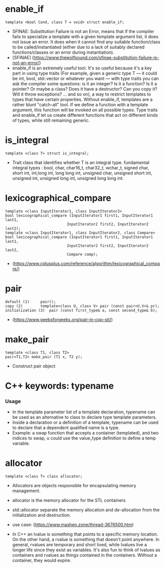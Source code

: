 # enable_if
	template <bool Cond, class T = void> struct enable_if;
- SFINAE: Substitution Failure is not an Error, means that if the compiler fails to specialize a template with a given template argument list, it does not issue an error. It does when it cannot find any suitable function/class to be called/instantiated (either due to a lack of suitably declared functions/classes or an error during instantiation).
- [SFINAE] (https://www.thewolfsound.com/sfinae-substitution-failure-is-not-an-error/)
- enable_if is an extremely useful tool. It's so useful because it's a key part in using type traits (For example, given a generic type T — it could be int, bool, std::vector or whatever you want — with type traits you can ask the compiler some questions: is it an integer? Is it a function? Is it a pointer? Or maybe a class? Does it have a destructor? Can you copy it? Will it throw exceptions? ... and so on), a way to restrict templates to types that have certain properties. Without enable_if, templates are a rather blunt "catch-all" tool. If we define a function with a template argument, this function will be invoked on all possible types. Type traits and enable_if let us create different functions that act on different kinds of types, while still remaining generic.
# is_integral
	template <class T> struct is_integral;
- Trait class that identifies whether T is an integral type.
	fundamental integral types : bool, char, char16_t, char32_t, wchar_t, signed char, short int, int,long int,
	long long int, unsigned char, unsigned short int, unsigned int, unsigned long int, unsigned long long int.
# lexicographical_compare
	template <class InputIterator1, class InputIterator2>
	bool lexicographical_compare (InputIterator1 first1, InputIterator1 last1,
								InputIterator2 first2, InputIterator2 last2);
	template <class InputIterator1, class InputIterator2, class Compare>
	bool lexicographical_compare (InputIterator1 first1, InputIterator1 last1,
								InputIterator2 first2, InputIterator2 last2,
								Compare comp);
- (https://www.cplusplus.com/reference/algorithm/lexicographical_compare/)
# pair
	default (1)		pair();
	copy (2)		template<class U, class V> pair (const pair<U,V>& pr);
	initialization (3)	pair (const first_type& a, const second_type& b);
- (https://www.geeksforgeeks.org/pair-in-cpp-stl/)
# make_pair
	template <class T1, class T2>
	pair<T1,T2> make_pair (T1 x, T2 y);
- Construct pair object
# C++ keywords: typename
### Usage
- In the template parameter list of a template declaration, typename can be used as an alternative to class to declare type template parameters.
- Inside a declaration or a definition of a template, typename can be used to declare that a dependent qualified name is a type.
- Example: a swap function that accepts a container (templated), and two indices to swap, u could use the value_type definition to define a temp variable.
# allocator
	template <class T> class allocator;
- Allocators are objects responsible for encapsulating memory management.
- allocator is the memory allocator for the STL containers
- std::allocator separate the memory allocation and de-allocation from the initialization and destruction.
- use case: (https://www.mashen.zone/thread-3676500.htm)

- In C++ an lvalue is something that points to a specific memory location. On the other hand, a rvalue is something that doesn't point anywhere. In general, rvalues are temporary and short lived, while lvalues live a longer life since they exist as variables. It's also fun to think of lvalues as containers and rvalues as things contained in the containers. Without a container, they would expire.